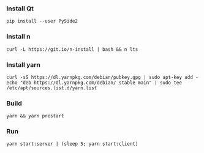 ### Install Qt
```pip install --user PySide2```
### Install n
```curl -L https://git.io/n-install | bash && n lts```
### Install yarn
```curl -sS https://dl.yarnpkg.com/debian/pubkey.gpg | sudo apt-key add -```
```echo "deb https://dl.yarnpkg.com/debian/ stable main" | sudo tee /etc/apt/sources.list.d/yarn.list```
### Build
```yarn && yarn prestart```
### Run
```yarn start:server | (sleep 5; yarn start:client)```
